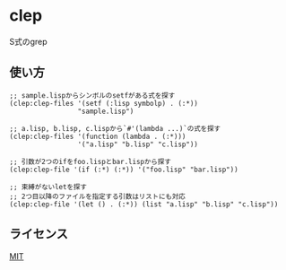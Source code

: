 # clep
S式のgrep

## 使い方
    ;; sample.lispからシンボルのsetfがある式を探す
    (clep:clep-files '(setf (:lisp symbolp) . (:*))
                     "sample.lisp")

    ;; a.lisp, b.lisp, c.lispから`#'(lambda ...)`の式を探す
    (clep:clep-files '(function (lambda . (:*)))
                     '("a.lisp" "b.lisp" "c.lisp"))

    ;; 引数が2つのifをfoo.lispとbar.lispから探す
    (clep:clep-file '(if (:*) (:*)) '("foo.lisp" "bar.lisp"))

    ;; 束縛がないletを探す
    ;; 2つ目以降のファイルを指定する引数はリストにも対応
    (clep:clep-file '(let () . (:*)) (list "a.lisp" "b.lisp" "c.lisp"))

## ライセンス
[MIT](https://github.com/cxxxr/repl/blob/master/LICENSE)
